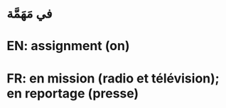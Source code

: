 # في مَهَمَّة

# EN: assignment (on)

# FR: en mission (radio et télévision); en reportage (presse)
